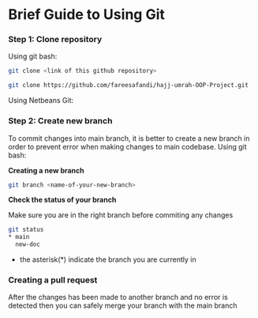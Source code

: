 # Brief Guide to Using Git

### Step 1: Clone repository

Using git bash: 

```bash
git clone <link of this github repository>

git clone https://github.com/fareesafandi/hajj-umrah-OOP-Project.git
```

Using Netbeans Git: 

### Step 2: Create new branch

To commit changes into main branch, it is better to create a new branch in order to prevent 
error when making changes to main codebase.
Using git bash: 

**Creating a new branch**
```bash 
git branch <name-of-your-new-branch>
```

**Check the status of your branch**

Make sure you are in the right branch before commiting any changes 

```bash
git status 
* main 
  new-doc 
```
- the asterisk(*) indicate the branch you are currently in

### Creating a pull request

After the changes has been made to another branch and no error is detected then you can safely merge your
branch with the main branch 


